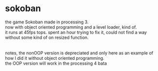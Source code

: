 # sokoban
the game Sokoban made in processing 3. <br>
now with object oriented programming and a level loader, kind of. <br>
it runs at 45fps tops. spent an hour trying to fix it, could not find a way without some kind of on resized function. <br>
<br><br>notes, the nonOOP version is depreciated and only here as an example of how I did it without object oriented programming.
<br> the OOP version will work in the processing 4 bata
